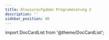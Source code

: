 ```yaml
---
title: Klausuraufgaben Programmierung 2
description: ''
sidebar_position: 40
---
```


import DocCardList from '@theme/DocCardList';

<DocCardList />

